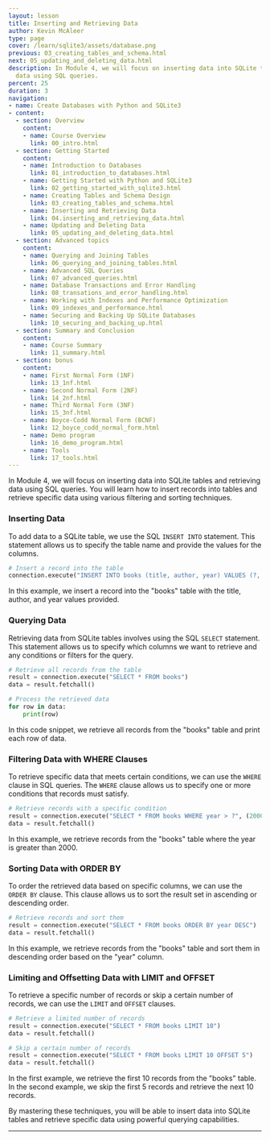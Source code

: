 ```yaml
---
layout: lesson
title: Inserting and Retrieving Data
author: Kevin McAleer
type: page
cover: /learn/sqlite3/assets/database.png
previous: 03_creating_tables_and_schema.html
next: 05_updating_and_deleting_data.html
description: In Module 4, we will focus on inserting data into SQLite tables and retrieving
  data using SQL queries.
percent: 25
duration: 3
navigation:
- name: Create Databases with Python and SQLite3
- content:
  - section: Overview
    content:
    - name: Course Overview
      link: 00_intro.html
  - section: Getting Started
    content:
    - name: Introduction to Databases
      link: 01_introduction_to_databases.html
    - name: Getting Started with Python and SQLite3
      link: 02_getting_started_with_sqlite3.html
    - name: Creating Tables and Schema Design
      link: 03_creating_tables_and_schema.html
    - name: Inserting and Retrieving Data
      link: 04.inserting_and_retrieving_data.html
    - name: Updating and Deleting Data
      link: 05_updating_and_deleting_data.html
  - section: Advanced topics
    content:
    - name: Querying and Joining Tables
      link: 06_querying_and_joining_tables.html
    - name: Advanced SQL Queries
      link: 07_advanced_queries.html
    - name: Database Transactions and Error Handling
      link: 08_transations_and_error_handling.html
    - name: Working with Indexes and Performance Optimization
      link: 09_indexes_and_performance.html
    - name: Securing and Backing Up SQLite Databases
      link: 10_securing_and_backing_up.html
  - section: Summary and Conclusion
    content:
    - name: Course Summary
      link: 11_summary.html
  - section: bonus
    content:
    - name: First Normal Form (1NF)
      link: 13_1nf.html
    - name: Second Normal Form (2NF)
      link: 14_2nf.html
    - name: Third Normal Form (3NF)
      link: 15_3nf.html
    - name: Boyce-Codd Normal Form (BCNF)
      link: 12_boyce_codd_normal_form.html
    - name: Demo program
      link: 16_demo_program.html
    - name: Tools
      link: 17_tools.html
---
```



In Module 4, we will focus on inserting data into SQLite tables and retrieving data using SQL queries. You will learn how to insert records into tables and retrieve specific data using various filtering and sorting techniques.

### Inserting Data

To add data to a SQLite table, we use the SQL `INSERT INTO` statement. This statement allows us to specify the table name and provide the values for the columns.

```python
# Insert a record into the table
connection.execute("INSERT INTO books (title, author, year) VALUES (?, ?, ?)", ("The Great Gatsby", "F. Scott Fitzgerald", 1925))
```

In this example, we insert a record into the "books" table with the title, author, and year values provided.

### Querying Data

Retrieving data from SQLite tables involves using the SQL `SELECT` statement. This statement allows us to specify which columns we want to retrieve and any conditions or filters for the query.

```python
# Retrieve all records from the table
result = connection.execute("SELECT * FROM books")
data = result.fetchall()

# Process the retrieved data
for row in data:
    print(row)
```

In this code snippet, we retrieve all records from the "books" table and print each row of data.

### Filtering Data with WHERE Clauses

To retrieve specific data that meets certain conditions, we can use the `WHERE` clause in SQL queries. The `WHERE` clause allows us to specify one or more conditions that records must satisfy.

```python
# Retrieve records with a specific condition
result = connection.execute("SELECT * FROM books WHERE year > ?", (2000,))
data = result.fetchall()
```

In this example, we retrieve records from the "books" table where the year is greater than 2000.

### Sorting Data with ORDER BY

To order the retrieved data based on specific columns, we can use the `ORDER BY` clause. This clause allows us to sort the result set in ascending or descending order.

```python
# Retrieve records and sort them
result = connection.execute("SELECT * FROM books ORDER BY year DESC")
data = result.fetchall()
```

In this example, we retrieve records from the "books" table and sort them in descending order based on the "year" column.

### Limiting and Offsetting Data with LIMIT and OFFSET

To retrieve a specific number of records or skip a certain number of records, we can use the `LIMIT` and `OFFSET` clauses.

```python
# Retrieve a limited number of records
result = connection.execute("SELECT * FROM books LIMIT 10")
data = result.fetchall()

# Skip a certain number of records
result = connection.execute("SELECT * FROM books LIMIT 10 OFFSET 5")
data = result.fetchall()
```

In the first example, we retrieve the first 10 records from the "books" table. In the second example, we skip the first 5 records and retrieve the next 10 records.

By mastering these techniques, you will be able to insert data into SQLite tables and retrieve specific data using powerful querying capabilities.

---
